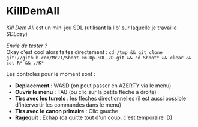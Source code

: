 KillDemAll
==========

_Kill Dem All_ est un mini jeu SDL (utilisant la lib' sur laquelle je travaille _SDLazy_)


_Envie de tester ?_  
Okay c'est cool alors faites directement :
`cd /tmp && git clone git://github.com/Mr21/Shoot-em-Up-SDL-2D.git && cd Shoot* && clear && cat R* && ./K*`  

Les controles pour le moment sont :  

* __Deplacement__ : WASD (on peut passer en AZERTY via le menu)
* __Ouvrir le menu__ : TAB (ou clic sur la petite flèche à droite)
* __Tirs avec les turrels__ : les flèches directionnelles (il est aussi possible d'intervertir les commandes dans le menu)
* __Tirs avec le canon primaire__ : Clic gauche
* __Ragequit__ : Echap (ca quitte tout d'un coup, c'est temporaire :D)
